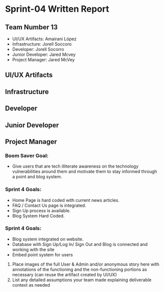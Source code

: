 # Sprint-04 Written Report

## Team Number 13
- UI/UX Artifacts: Amairani López
- Infrastructure: Jorell Soccoro
- Developer: Jorell Socorro
- Junior Developer: Jared Mcvey 
- Project Manager: Jared McVey


## UI/UX Artifacts


## Infrastructure


## Developer


## Junior Developer


## Project Manager

### Boom Saver Goal: 
- Give users that are tech illiterate awareness on the technology vulnerabilities around them and motivate them to stay informed through a point and blog system.
### Sprint 4 Goals: 
- Home Page is hard coded with current news articles.
- FAQ / Contact Us page is integrated. 
- Sign Up process is available. 
- Blog System Hard Coded. 

### Sprint 4 Goals: 
- Blog system integrated on website.
- Database with Sign Up/Log In/ Sign Out and Blog is connected and working with the site
- Embed point system for users

1. Place images of the full User & Admin and/or anonymous story here with annotations of the functioning and the non-functioning portions as necessary (can reuse the artifact created by UI/UX)
1. List any detailed assumptions your team made explaining deliverable context as needed
